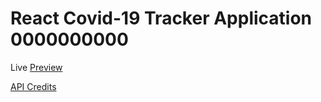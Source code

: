 # React Covid-19 Tracker Application 0000000000

Live [Preview](https://covid19-tracker-mr62.web.app/)

[API Credits](https://covid19.mathdro.id/api/)
